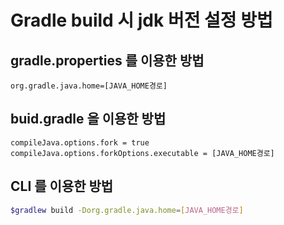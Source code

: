 # Gradle build 시 jdk 버전 설정 방법



## gradle.properties 를 이용한 방법

```properties
org.gradle.java.home=[JAVA_HOME경로]
```



## buid.gradle 을 이용한 방법

```properties
compileJava.options.fork = true
compileJava.options.forkOptions.executable = [JAVA_HOME경로]
```



## CLI 를 이용한 방법

```bash
$gradlew build -Dorg.gradle.java.home=[JAVA_HOME경로]
```

